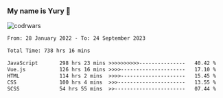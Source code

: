 ### My name is Yury 👋 
![codrwars](https://www.codewars.com/users/litury/badges/micro) 


<!--START_SECTION:waka-->

```txt
From: 28 January 2022 - To: 24 September 2023

Total Time: 738 hrs 16 mins

JavaScript       298 hrs 23 mins >>>>>>>>>>---------------   40.42 %
Vue.js           126 hrs 16 mins >>>>---------------------   17.10 %
HTML             114 hrs 2 mins  >>>>---------------------   15.45 %
CSS              100 hrs 4 mins  >>>----------------------   13.55 %
SCSS             54 hrs 55 mins  >>-----------------------   07.44 %
```

<!--END_SECTION:waka-->

